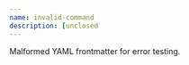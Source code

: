 ```yaml
---
name: invalid-command
description: [unclosed
---
```


Malformed YAML frontmatter for error testing.
